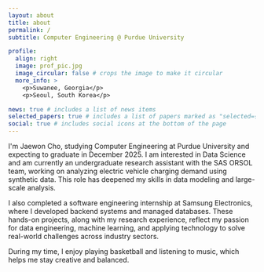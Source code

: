 ```yaml
---
layout: about
title: about
permalink: /
subtitle: Computer Engineering @ Purdue University

profile:
  align: right
  image: prof_pic.jpg
  image_circular: false # crops the image to make it circular
  more_info: >
    <p>Suwanee, Georgia</p>
    <p>Seoul, South Korea</p>

news: true # includes a list of news items
selected_papers: true # includes a list of papers marked as "selected={true}"
social: true # includes social icons at the bottom of the page
---
```


I'm Jaewon Cho, studying Computer Engineering at Purdue University and expecting to graduate in December 2025. I am interested in Data Science and am currently an undergraduate research assistant with the SAS ORSOL team, working on analyzing electric vehicle charging demand using synthetic data. This role has deepened my skills in data modeling and large-scale analysis.

I also completed a software engineering internship at Samsung Electronics, where I developed backend systems and managed databases. These hands-on projects, along with my research experience, reflect my passion for data engineering, machine learning, and applying technology to solve real-world challenges across industry sectors.

During my time, I enjoy playing basketball and listening to music, which helps me stay creative and balanced.
